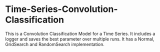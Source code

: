 # Time-Series-Convolution-Classification
This is a Convolution Classification Model for a Time Series. It includes a logger and saves the best parameter over multiple runs. It has a Normal, GridSearch and RandomSearch implementation. 
